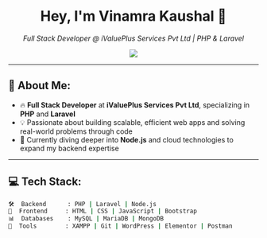 <h1 align="center">Hey, I'm Vinamra Kaushal 👋</h1>

<p align="center">
  <i>Full Stack Developer @ iValuePlus Services Pvt Ltd | PHP & Laravel</i>
</p>

<p align="center">
  <img src="https://readme-typing-svg.herokuapp.com?color=FF9800&center=true&vCenter=true&lines=Passionate+about+web+development;Building+robust+web+apps;Laravel+expert+%7C+PHP+enthusiast" />
</p>

---

## 🎨 About Me:
- 🔥 **Full Stack Developer** at **iValuePlus Services Pvt Ltd**, specializing in **PHP** and **Laravel**
- 💡 Passionate about building scalable, efficient web apps and solving real-world problems through code
- 🚀 Currently diving deeper into **Node.js** and cloud technologies to expand my backend expertise

---

## 💻 Tech Stack:
```bash
🛠  Backend      : PHP | Laravel | Node.js
🎨  Frontend     : HTML | CSS | JavaScript | Bootstrap
📊  Databases    : MySQL | MariaDB | MongoDB
🔧  Tools        : XAMPP | Git | WordPress | Elementor | Postman
